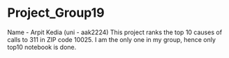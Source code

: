 # Project_Group19
Name - Arpit Kedia (uni - aak2224)
This project ranks the top 10 causes of calls to 311 in ZIP code 10025. I am the only one in my group, hence only top10 notebook is done. 
